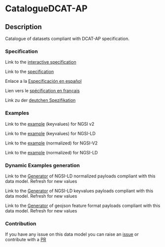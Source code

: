 # CatalogueDCAT-AP

## Description 

Catalogue of datasets compliant with DCAT-AP specification.
### Specification

Link to the [interactive specification](https://swagger.lab.fiware.org/?url=https://github.com/smart-data-models/dataModel.DCAT-AP/blob/master/CatalogueDCAT-AP/swagger.yaml)

Link to the [specification](https://github.com/smart-data-models/dataModel.DCAT-AP/blob/master/CatalogueDCAT-AP/doc/spec.md)

Enlace a la [Especificación en español](https://github.com/smart-data-models/dataModel.DCAT-AP/blob/master/CatalogueDCAT-AP/doc/spec_ES.md)

Lien vers le [spécification en français](https://github.com/smart-data-models/dataModel.DCAT-AP/blob/master/CatalogueDCAT-AP/doc/spec_FR.md)

Link zu der [deutchen Spezifikation](https://github.com/smart-data-models/dataModel.DCAT-AP/blob/master/CatalogueDCAT-AP/doc/spec_DE.md)
### Examples

Link to the [example](https://github.com/smart-data-models/dataModel.DCAT-AP/blob/master/CatalogueDCAT-AP/examples/example.json) (keyvalues) for NGSI v2

Link to the [example](https://github.com/smart-data-models/dataModel.DCAT-AP/blob/master/CatalogueDCAT-AP/examples/example.jsonld) (keyvalues) for NGSI-LD

Link to the [example](https://github.com/smart-data-models/dataModel.DCAT-AP/blob/master/CatalogueDCAT-AP/examples/example-normalized.json) (normalized) for NGSI-V2

Link to the [example](https://github.com/smart-data-models/dataModel.DCAT-AP/blob/master/CatalogueDCAT-AP/examples/example-normalized.jsonld) (normalized) for NGSI-LD
### Dynamic Examples generation

Link to the [Generator](https://smartdatamodels.org/extra/ngsi-ld_generator_v0.92.php?schemaUrl=https://raw.githubusercontent.com/smart-data-models/dataModel.DCAT-AP/master/CatalogueDCAT-AP/schema.json&email=info@smartdatamodels.org) of NGSI-LD normalized payloads compliant with this data model. Refresh for new values

Link to the [Generator](https://smartdatamodels.org/extra/ngsi-ld_generator_keyvalues_v0.92.php?schemaUrl=https://raw.githubusercontent.com/smart-data-models/dataModel.DCAT-AP/master/CatalogueDCAT-AP/schema.json&email=info@smartdatamodels.org) of NGSI-LD keyvalues payloads compliant with this data model. Refresh for new values

Link to the [Generator](https://smartdatamodels.org/extra/geojsn_features_generator_v1.0.php?schemaUrl=https://raw.githubusercontent.com/smart-data-models/dataModel.DCAT-AP/master/CatalogueDCAT-AP/schema.json&email=info@smartdatamodels.org) of geojson feature format payloads compliant with this data model. Refresh for new values
### Contribution

 If you have any issue on this data model you can raise an [issue](https://github.com/smart-data-models/dataModel.DCAT-AP/issues)  or contribute with a [PR](https://github.com/smart-data-models/dataModel.DCAT-AP/pulls)
